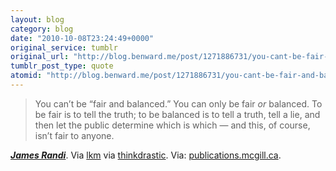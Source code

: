 ```yaml
---
layout: blog
category: blog
date: "2010-10-08T23:24:49+0000"
original_service: tumblr
original_url: "http://blog.benward.me/post/1271886731/you-cant-be-fair-and-balanced-you-can-only-be"
tumblr_post_type: quote
atomid: "http://blog.benward.me/post/1271886731/you-cant-be-fair-and-balanced-you-can-only-be"
---
```

> You can’t be “fair and balanced.” You can only be fair <em>or</em> balanced. To be fair is to tell the truth; to be balanced is to tell a truth, tell a lie, and then let the public determine which is which — and this, of course, isn’t fair to anyone.

<cite><strong><a href="http://publications.mcgill.ca/reporter/2010/10/james-randi-amazing-pseudoscience-debunker/">James Randi</a></strong></cite>. Via <a href="http://lkm.tumblr.com/post/1261059124/you-cant-be-fair-and-balanced-you-can-only-be">lkm</a> via <a href="http://thinkdrastic.tumblr.com/" class="tumblr_blog">thinkdrastic</a>.
Via: [publications.mcgill.ca](http://publications.mcgill.ca/reporter/2010/10/james-randi-amazing-pseudoscience-debunker/).
